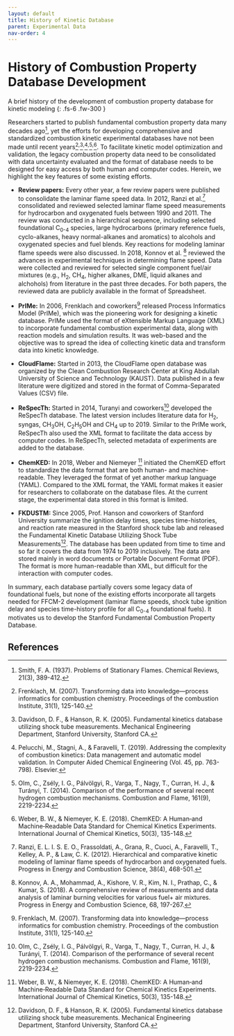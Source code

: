 ```yaml
---
layout: default
title: History of Kinetic Database
parent: Experimental Data
nav-order: 4
---
```


# History of Combustion Property Database Development
A brief history of the development of combustion property database for kinetic modeling
{: .fs-6 .fw-300 }

Researchers started to publish fundamental combustion property data many decades ago[^S1937], yet the efforts for developing comprehensive and standardized combustion kinetic experimental databases have not been made until recent years[^F2007]$^{,}$[^DH2005]$^{,}$[^PSF2019]$^{,}$[^OZP2014]$^{,}$[^WN2018]. To facilitate kinetic model optimization and validation, the legacy combustion property data need to be consolidated with data uncertainty evaluated and the format of database needs to be designed for easy access by both human and computer codes. Herein, we highlight the key features of some existing efforts.

- **Review papers:** Every other year, a few review papers were published to consolidate the laminar flame speed data. In 2012, Ranzi et al.[^RFG2012] consolidated and reviewed selected laminar flame speed measurements for hydrocarbon and oxygenated fuels between 1990 and 2011. The review was conducted in a hierarchical sequence, including selected foundational C<sub>0-4</sub> species, large hydrocarbons (primary reference fuels, cyclo-alkanes, heavy normal-alkanes and aromatics) to alcohols and oxygenated species and fuel blends. Key reactions for modeling laminar flame speeds were also discussed. In 2018, Konnov et al. [^KMK2018] reviewed the advances in experimental techniques in determining flame speed. Data were collected and reviewed for selected single component fuel/air mixtures (e.g., H<sub>2</sub>, CH<sub>4</sub>, higher alkanes, DME, liquid alkanes and alchohols) from literature in the past three decades. For both papers, the reviewed data are publicly available in the format of Spreadsheet.

- **PrIMe:** In 2006, Frenklach and coworkers[^F2007] released Process Informatics Model (PrIMe), which was the pioneering work for designing a kinetic database. PrIMe used the format of eXtensible Markup Language (XML) to incorporate fundamental combustion experimental data, along with reaction models and simulation results. It was web-based and the objective was to spread the idea of collecting kinetic data and transform data into kinetic knowledge. 

- **CloudFlame:** Started in 2013, the CloudFlame open database was organized by the Clean Combustion Research Center at King Abdullah University of Science and Technology (KAUST). Data published in a few literature were digitized and stored in the format of Comma-Separated Values (CSV) file. 

- **ReSpecTh:** Started in 2014, Turanyi and coworkers[^OZP2014] developed the ReSpecTh database. The latest version includes literature data for H<sub>2</sub>, syngas, CH<sub>3</sub>OH, C<sub>2</sub>H<sub>5</sub>OH and CH<sub>4</sub> up to 2019. Similar to the PrIMe work, ReSpecTh also used the XML format to facilitate the data access by computer codes. In ReSpecTh, selected metadata of experiments are added to the database.

- **ChemKED:** In 2018, Weber and Niemeyer [^WN2018] initiated the ChemKED effort to standardize the data format that are both human- and machine-readable. They leveraged the format of yet another markup language (YAML). Compared to the XML format, the YAML format makes it easier for researchers to collaborate on the database files. At the current stage, the experimental data stored in this format is limited. 

- **FKDUSTM:** Since 2005, Prof. Hanson and coworkers of Stanford University summarize the ignition delay times, species time-histories, and reaction rate measured in the Stanford shock tube lab and released the Fundamental Kinetic Database Utilizing Shock Tube Measurements[^DH2005]. The database has been updated from time to time and so far it covers the data from 1974 to 2019 inclusively. The data are stored mainly in word documents or Portable Document Format (PDF). The format is more human-readable than XML, but difficult for the interaction with computer codes.

In summary, each database partially covers some legacy data of foundational fuels, but none of the existing efforts incorporate all targets needed for FFCM-2 development (laminar flame speeds, shock tube ignition delay and species time-history profile for all C<sub>0-4</sub> foundational fuels). It motivates us to develop the Stanford Fundamental Combustion Property Database.

## References
[^S1937]: Smith, F. A. (1937). Problems of Stationary Flames. Chemical Reviews, 21(3), 389-412.

[^DH2005]: Davidson, D. F., & Hanson, R. K. (2005). Fundamental kinetics database utilizing shock tube measurements. Mechanical Engineering Department, Stanford University, Stanford CA.

[^PSF2019]: Pelucchi, M., Stagni, A., & Faravelli, T. (2019). Addressing the complexity of combustion kinetics: Data management and automatic model validation. In Computer Aided Chemical Engineering (Vol. 45, pp. 763-798). Elsevier.

[^F2007]: Frenklach, M. (2007). Transforming data into knowledge—process informatics for combustion chemistry. Proceedings of the combustion Institute, 31(1), 125-140.

[^OZP2014]: Olm, C., Zsély, I. G., Pálvölgyi, R., Varga, T., Nagy, T., Curran, H. J., & Turányi, T. (2014). Comparison of the performance of several recent hydrogen combustion mechanisms. Combustion and Flame, 161(9), 2219-2234.

[^P2019]: Pelucchi, M., Stagni, A., & Faravelli, T. (2019). Addressing the complexity of combustion kinetics: Data management and automatic model validation. In Computer Aided Chemical Engineering (Vol. 45, pp. 763-798). Elsevier.

[^WN2018]: Weber, B. W., & Niemeyer, K. E. (2018). ChemKED: A Human‐and Machine‐Readable Data Standard for Chemical Kinetics Experiments. International Journal of Chemical Kinetics, 50(3), 135-148.

[^RFG2012]: Ranzi, E. L. I. S. E. O., Frassoldati, A., Grana, R., Cuoci, A., Faravelli, T., Kelley, A. P., & Law, C. K. (2012). Hierarchical and comparative kinetic modeling of laminar flame speeds of hydrocarbon and oxygenated fuels. Progress in Energy and Combustion Science, 38(4), 468-501.

[^KMK2018]: Konnov, A. A., Mohammad, A., Kishore, V. R., Kim, N. I., Prathap, C., & Kumar, S. (2018). A comprehensive review of measurements and data analysis of laminar burning velocities for various fuel+ air mixtures. Progress in Energy and Combustion Science, 68, 197-267.